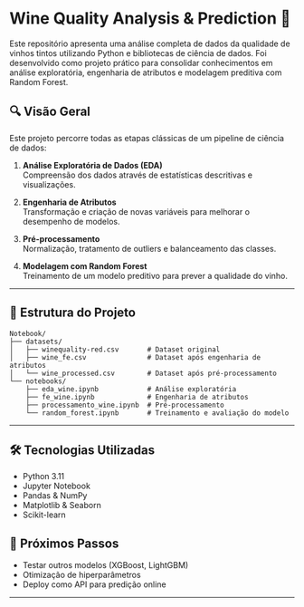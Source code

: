# Wine Quality Analysis & Prediction 🍷

Este repositório apresenta uma análise completa de dados da qualidade de vinhos tintos utilizando Python e bibliotecas de ciência de dados. Foi desenvolvido como projeto prático para consolidar conhecimentos em análise exploratória, engenharia de atributos e modelagem preditiva com Random Forest.

## 🔍 Visão Geral

Este projeto percorre todas as etapas clássicas de um pipeline de ciência de dados:

1. **Análise Exploratória de Dados (EDA)**  
   Compreensão dos dados através de estatísticas descritivas e visualizações.

2. **Engenharia de Atributos**  
   Transformação e criação de novas variáveis para melhorar o desempenho de modelos.

3. **Pré-processamento**  
   Normalização, tratamento de outliers e balanceamento das classes.

4. **Modelagem com Random Forest**  
   Treinamento de um modelo preditivo para prever a qualidade do vinho.

---

## 📁 Estrutura do Projeto

```
Notebook/
├── datasets/
│   ├── winequality-red.csv       # Dataset original
│   ├── wine_fe.csv               # Dataset após engenharia de atributos
│   └── wine_processed.csv        # Dataset após pré-processamento
└── notebooks/
    ├── eda_wine.ipynb            # Análise exploratória
    ├── fe_wine.ipynb             # Engenharia de atributos
    ├── processamento_wine.ipynb  # Pré-processamento
    └── random_forest.ipynb       # Treinamento e avaliação do modelo
```

---

## 🛠️ Tecnologias Utilizadas

- Python 3.11
- Jupyter Notebook
- Pandas & NumPy
- Matplotlib & Seaborn
- Scikit-learn


## 📌 Próximos Passos

- Testar outros modelos (XGBoost, LightGBM)
- Otimização de hiperparâmetros
- Deploy como API para predição online

---
